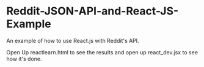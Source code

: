 # Reddit-JSON-API-and-React-JS-Example
An example of how to use React.js with Reddit's API.

Open Up reactlearn.html to see the results and open up react_dev.jsx to see how it's done.
